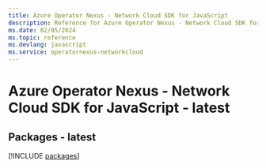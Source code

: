 ```yaml
---
title: Azure Operator Nexus - Network Cloud SDK for JavaScript
description: Reference for Azure Operator Nexus - Network Cloud SDK for JavaScript
ms.date: 02/05/2024
ms.topic: reference
ms.devlang: javascript
ms.service: operatornexus-networkcloud
---
```

# Azure Operator Nexus - Network Cloud SDK for JavaScript - latest
## Packages - latest
[!INCLUDE [packages](operator-nexus---network-cloud-index.md)]